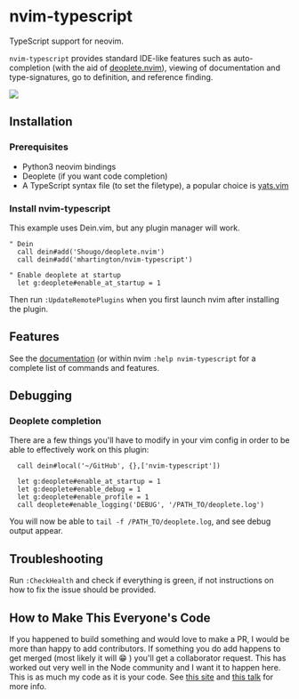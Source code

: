 # nvim-typescript

TypeScript support for neovim.

`nvim-typescript` provides standard IDE-like features such as auto-completion
(with the aid of [deoplete.nvim](https://github.com/Shougo/deoplete.nvim)),
viewing of documentation and type-signatures, go to definition, and reference
finding.

![](https://github.com/mhartington/nvim-typescript/blob/master/deoplete-tss.gif)

## Installation

### Prerequisites

* Python3 neovim bindings
* Deoplete (if you want code completion)
* A TypeScript syntax file (to set the filetype), a popular choice is
  [yats.vim](https://github.com/HerringtonDarkholme/yats.vim)

### Install nvim-typescript

This example uses Dein.vim, but any plugin manager will work.

```viml
" Dein
  call dein#add('Shougo/deoplete.nvim')
  call dein#add('mhartington/nvim-typescript')

" Enable deoplete at startup
  let g:deoplete#enable_at_startup = 1
```

Then run `:UpdateRemotePlugins` when you first launch nvim after installing the
plugin.

## Features

See the
[documentation](https://github.com/mhartington/nvim-typescript/blob/master/doc/nvim-typescript.txt)
(or within nvim `:help nvim-typescript` for a complete list of commands and
features.

## Debugging

### Deoplete completion

There are a few things you'll have to modify in your vim config in order to be
able to effectively work on this plugin:

```viml
  call dein#local('~/GitHub', {},['nvim-typescript'])

  let g:deoplete#enable_at_startup = 1
  let g:deoplete#enable_debug = 1
  let g:deoplete#enable_profile = 1
  call deoplete#enable_logging('DEBUG', '/PATH_TO/deoplete.log')
```

You will now be able to `tail -f /PATH_TO/deoplete.log`, and see debug output
appear.

## Troubleshooting

Run `:CheckHealth` and check if everything is green, if not instructions on how
to fix the issue should be provided.

## How to Make This Everyone's Code

If you happened to build something and would love to make a PR, I would be more
than happy to add contributors. If something you do add happens to get merged
(most likely it will :grin: ) you'll get a collaborator request. This has
worked out very well in the Node community and I want it to happen here. This
is as much my code as it is your code. See [this
site](http://openopensource.org) and [this
talk](https://youtu.be/wIUkWpg9FDY?t=5m10s) for more info.
